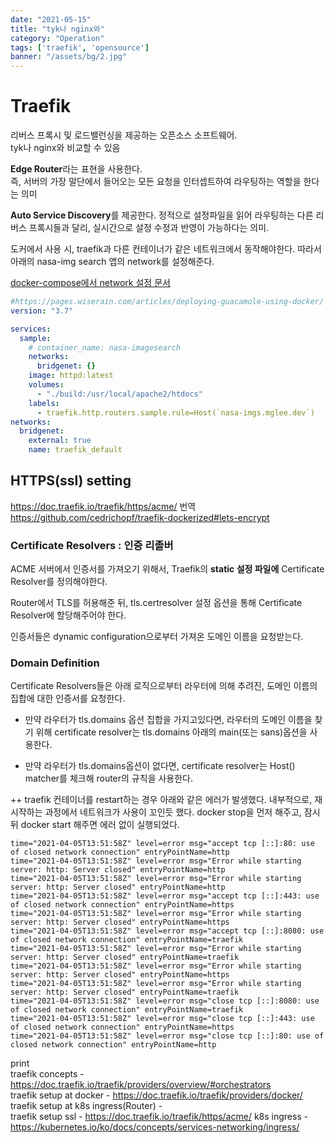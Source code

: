 ```yaml
---
date: "2021-05-15"
title: "tyk나 nginx와"
category: "Operation"
tags: ['traefik', 'opensource']
banner: "/assets/bg/2.jpg"
---
```


# Traefik 

리버스 프록시 및 로드밸런싱을 제공하는 오픈소스 소프트웨어.  
tyk나 nginx와 비교할 수 있음


**Edge Router**라는 표현을 사용한다.  
즉, 서버의 가장 말단에서 들어오는 모든 요청을 인터셉트하여 라우팅하는 역할을 한다는 의미

**Auto Service Discovery**를 제공한다. 정적으로 설정파일을 읽어 라우팅하는 다른 리버스 프록시들과 달리, 실시간으로 설정 수정과 반영이 가능하다는 의미.


도커에서 사용 시, traefik과 다른 컨테이너가 같은 네트워크에서 동작해야한다. 따라서 아래의 nasa-img search 앱의 network를 설정해준다. 

[docker-compose에서 network 설정 문서](https://docs.docker.com/compose/compose-file/compose-file-v3/#network-configuration-reference)

```yaml
#https://pages.wiserain.com/articles/deploying-guacamole-using-docker/
version: "3.7"

services:
  sample:
    # container_name: nasa-imagesearch
    networks:
      bridgenet: {}
    image: httpd:latest
    volumes:
      - "./build:/usr/local/apache2/htdocs"
    labels:
      - traefik.http.routers.sample.rule=Host(`nasa-imgs.mglee.dev`)
networks:
  bridgenet:
    external: true
    name: traefik_default
```
 
## HTTPS(ssl) setting

https://doc.traefik.io/traefik/https/acme/ 번역
https://github.com/cedrichopf/traefik-dockerized#lets-encrypt

### Certificate Resolvers : 인증 리졸버

ACME 서버에서 인증서를 가져오기 위해서, Traefik의 **static 설정 파일에** Certificate Resolver를 정의해야한다.

Router에서 TLS를 허용해준 뒤, tls.certresolver 설정 옵션을 통해 Certificate Resolver에 할당해주어야 한다.  

인증서들은 dynamic configuration으로부터 가져온 도메인 이름을 요청받는다.  

### Domain Definition

Certificate Resolvers들은 아래 로직으로부터 라우터에 의해 추려진, 도메인 이름의 집합에 대한 인증서를 요청한다.

- 만약 라우터가 tls.domains 옵션 집합을 가지고있다면, 라우터의 도메인 이름을 찾기 위해 certificate resolver는 tls.domains 아래의 main(또는 sans)옵션을 사용한다.

- 만약 라우터가 tls.domains옵션이 없다면, certificate resolver는 Host() matcher를 체크해 router의 규칙을 사용한다.  

++
traefik 컨테이너를 restart하는 경우 아래와 같은 에러가 발생했다.
내부적으로, 재시작하는 과정에서 네트워크가 사용이 꼬인듯 했다.
docker stop을 먼저 해주고, 잠시 뒤 docker start 해주면 에러 없이 실행되었다.

```
time="2021-04-05T13:51:58Z" level=error msg="accept tcp [::]:80: use of closed network connection" entryPointName=http
time="2021-04-05T13:51:58Z" level=error msg="Error while starting server: http: Server closed" entryPointName=http
time="2021-04-05T13:51:58Z" level=error msg="Error while starting server: http: Server closed" entryPointName=http
time="2021-04-05T13:51:58Z" level=error msg="accept tcp [::]:443: use of closed network connection" entryPointName=https
time="2021-04-05T13:51:58Z" level=error msg="Error while starting server: http: Server closed" entryPointName=https
time="2021-04-05T13:51:58Z" level=error msg="accept tcp [::]:8080: use of closed network connection" entryPointName=traefik
time="2021-04-05T13:51:58Z" level=error msg="Error while starting server: http: Server closed" entryPointName=traefik
time="2021-04-05T13:51:58Z" level=error msg="Error while starting server: http: Server closed" entryPointName=https
time="2021-04-05T13:51:58Z" level=error msg="Error while starting server: http: Server closed" entryPointName=traefik
time="2021-04-05T13:51:58Z" level=error msg="close tcp [::]:8080: use of closed network connection" entryPointName=traefik
time="2021-04-05T13:51:58Z" level=error msg="close tcp [::]:443: use of closed network connection" entryPointName=https
time="2021-04-05T13:51:58Z" level=error msg="close tcp [::]:80: use of closed network connection" entryPointName=http

```
print  
traefik concepts - https://doc.traefik.io/traefik/providers/overview/#orchestrators  
traefik setup at docker - https://doc.traefik.io/traefik/providers/docker/  
traefik setup at k8s ingress(Router) -   
traefik setup ssl - https://doc.traefik.io/traefik/https/acme/
k8s ingress - https://kubernetes.io/ko/docs/concepts/services-networking/ingress/